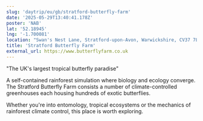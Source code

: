 ```yaml
---
slug: 'daytrip/eu/gb/stratford-butterfly-farm'
date: '2025-05-29T13:40:41.178Z'
poster: 'NAB'
lat: '52.18945'
lng: '-1.700081'
location: "Swan's Nest Lane, Stratford-upon-Avon, Warwickshire, CV37 7LS"
title: 'Stratford Butterfly Farm'
external_url: https://www.butterflyfarm.co.uk
---
```

"The UK's largest tropical butterfly paradise"

A self-contained rainforest simulation where biology and ecology converge. The Stratford Butterfly Farm consists a number of climate-controlled greenhouses each housing hundreds of exotic butterflies.

Whether you're into entomology, tropical ecosystems or the mechanics of rainforest climate control, this place is worth exploring.